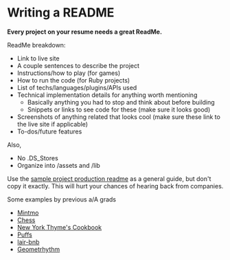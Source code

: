# Writing a README

**Every project on your resume needs a great ReadMe.**

ReadMe breakdown:
* Link to live site
* A couple sentences to describe the project
* Instructions/how to play (for games)
* How to run the code (for Ruby projects)
* List of techs/languages/plugins/APIs used
* Technical implementation details for anything worth mentioning
  * Basically anything you had to stop and think about before building
  * Snippets or links to see code for these (make sure it looks good)
* Screenshots of anything related that looks cool (make sure these link to the live site if applicable)
* To-dos/future features

Also,
* No .DS_Stores
* Organize into /assets and /lib

Use the [sample project production readme][samplereadme] as a general guide, but don't copy it exactly. This will hurt your chances of hearing back from companies.


Some examples by previous a/A grads
* [Mintmo][dikowitz]
* [Chess][zhou]
* [New York Thyme's Cookbook][mcmeans]
* [Puffs][moroni]
* [lair-bnb][hamme]
* [Geometrhythm][blumeyer]

[samplereadme]: https://github.com/appacademy/sample-project-proposal/blob/master/docs/production_readme.md
[dikowitz]: https://github.com/stevendikowitz/Mintmo
[zhou]: https://github.com/zhoux10/chess/tree/gh-pages
[mcmeans]: https://github.com/wmcmeans/cookbook
[moroni]: https://github.com/snackzone/puffs
[hamme]: https://github.com/hammeiam/lair-bnb
[blumeyer]: https://github.com/DougBlumeyer/Geometrhythm
